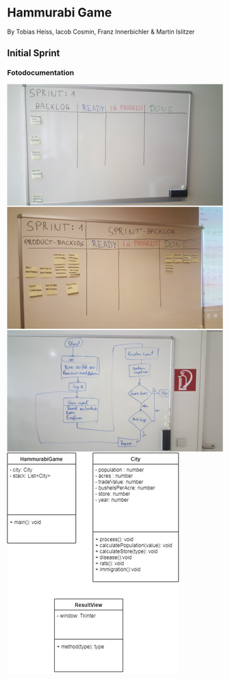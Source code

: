 # Hammurabi Game
By Tobias Heiss, Iacob Cosmin, Franz Innerbichler & Martin Islitzer

## Initial Sprint
### Fotodocumentation
![Sprint Initial - Start](./sprintfiles/sprint_0/Sprint0-Start.jpg "Sprint Initial - Start")
![Sprint Initial - End](./sprintfiles/sprint_0/Sprint0-End.jpg "Sprint Initial - End")
![Sprint Initial - Flow Chart](./sprintfiles/sprint_0/Prototyp-Ablaufdiagramm.jpg "Sprint Initial - Flow Chart")
![Sprint Initial - UML](./sprintfiles/sprint_0/Hammurabi-Klassen-erster-Entwurf.jpg "Sprint Initial - UML")
